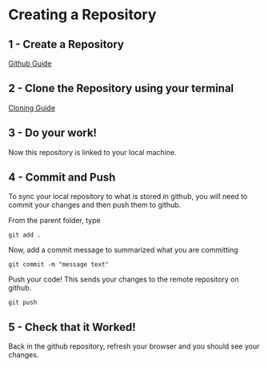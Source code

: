 # Creating a Repository

## 1 - Create a Repository
[Github Guide](https://docs.github.com/en/get-started/quickstart/create-a-repo)

## 2 - Clone the Repository using your terminal
[Cloning Guide](https://docs.github.com/en/repositories/creating-and-managing-repositories/cloning-a-repository)

## 3 - Do your work! 
Now this repository is linked to your local machine.

## 4 - Commit and Push
To sync your local repository to what is stored in github, you will need to commit your changes and then push them to github.

From the parent folder, type

    git add .

Now, add a commit message to summarized what you are committing

    git commit -m "message text"

Push your code! This sends your changes to the remote repository on github.

    git push

## 5 - Check that it Worked! 
Back in the github repository, refresh your browser and you should see your changes.
 
